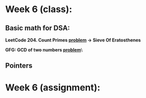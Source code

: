 # Week 6 (class):

## Basic math for DSA:

**LeetCode 204. Count Primes [problem](https://leetcode.com/problems/count-primes/) -> Sieve Of Eratosthenes**

**GFG: GCD of two numbers [problem](https://www.geeksforgeeks.org/problems/gcd-of-two-numbers3459/1)**\

## Pointers

# Week 6 (assignment):
